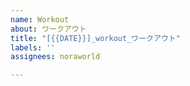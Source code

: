 ```yaml
---
name: Workout
about: ワークアウト
title: "[{{DATE}}]_workout_ワークアウト"
labels: ''
assignees: noraworld

---
```



